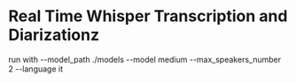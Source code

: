 # Real Time Whisper Transcription and Diarizationz

run with --model_path ./models --model medium --max_speakers_number 2 --language it